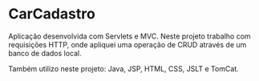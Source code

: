 # CarCadastro
Aplicação desenvolvida com Servlets e MVC.
Neste projeto trabalho com requisições HTTP, onde apliquei uma operação de CRUD através de um banco de dados local. 

Também utilizo neste projeto: 
Java, JSP, HTML, CSS, JSLT e TomCat.
